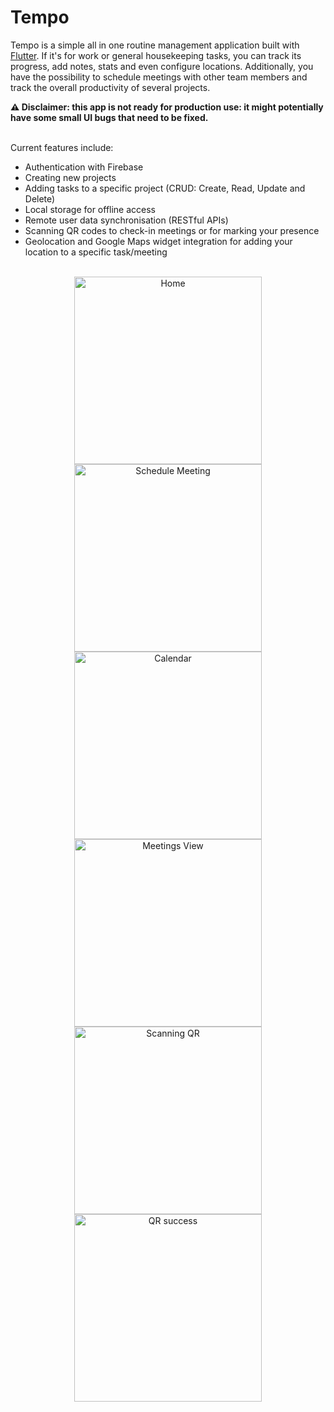 # Tempo

Tempo is a simple all in one routine management application built with  [Flutter](https://flutter.dev/). 
If it's for work or general housekeeping tasks, you can track its progress, add notes, stats and even configure locations. 
Additionally, you have the possibility to schedule meetings with other team members and track the overall productivity of several projects.

**⚠ Disclaimer: this app is not ready for production use: it might potentially have some small UI bugs that need to be fixed.**<br><br>

Current features include:
- Authentication with Firebase
- Creating new projects
- Adding tasks to a specific project (CRUD: Create, Read, Update and Delete)
- Local storage for offline access
- Remote user data synchronisation (RESTful APIs) 
- Scanning QR codes to check-in meetings or for marking your presence
- Geolocation and Google Maps widget integration for adding your location to a specific task/meeting
<br><br>

<p align="center">
  <img src="https://masfik.net/tempo_images/home.jpg" width=300 alt="Home" />
  <img src="https://masfik.net/tempo_images/schedule_meeting.jpg" width=300 alt="Schedule Meeting" />
  <img src="https://masfik.net/tempo_images/calendar.jpg" width=300 alt="Calendar" />
  <img src="https://masfik.net/tempo_images/meetings.jpg" width=300 alt="Meetings View" />
  <img src="https://masfik.net/tempo_images/scanning_qr.jpg" width=300 alt="Scanning QR" />
  <img src="https://masfik.net/tempo_images/qr_success.jpg" width=300 alt="QR success" />
</p>

